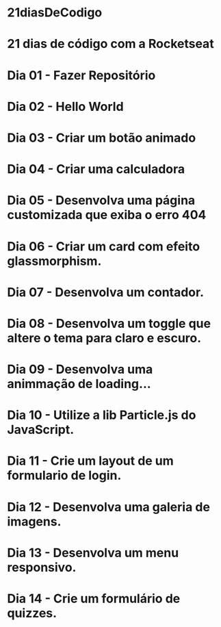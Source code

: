 # 21diasDeCodigo
# 21 dias de código com a Rocketseat
# Dia 01 - Fazer Repositório
# Dia 02 - Hello World
# Dia 03 - Criar um botão animado
# Dia 04 - Criar uma calculadora
# Dia 05 - Desenvolva uma página customizada que exiba o erro 404
# Dia 06 - Criar um card com efeito glassmorphism.
# Dia 07 - Desenvolva um contador.
# Dia 08 - Desenvolva um toggle que altere o tema para claro e escuro.
# Dia 09 - Desenvolva uma animmação de loading...
# Dia 10 - Utilize a lib Particle.js do JavaScript.
# Dia 11 - Crie um layout de um formulario de login.
# Dia 12 - Desenvolva uma galeria de imagens.
# Dia 13 - Desenvolva um menu responsivo.
# Dia 14 - Crie um formulário de quizzes.
